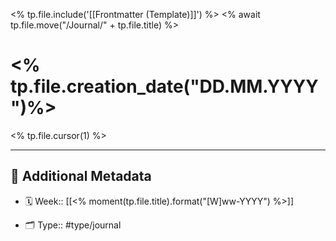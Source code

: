 <% tp.file.include('[[Frontmatter (Template)]]') %>
<% await tp.file.move("/Journal/" + tp.file.title) %>


# <% tp.file.creation_date("DD.MM.YYYY")%>

<% tp.file.cursor(1) %>




---


## 📇 Additional Metadata

- 🗓️ Week:: [[<% moment(tp.file.title).format("[W]ww-YYYY") %>]]

- 🗂 Type:: #type/journal